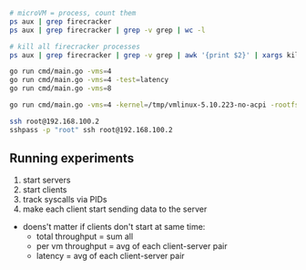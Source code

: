 ```bash
# microVM = process, count them
ps aux | grep firecracker
ps aux | grep firecracker | grep -v grep | wc -l

# kill all firecracker processes
ps aux | grep firecracker | grep -v grep | awk '{print $2}' | xargs kill -9

go run cmd/main.go -vms=4
go run cmd/main.go -vms=4 -test=latency
go run cmd/main.go -vms=8

go run cmd/main.go -vms=4 -kernel=/tmp/vmlinux-5.10.223-no-acpi -rootfs=/tmp/debian-rootfs.ext4

ssh root@192.168.100.2
sshpass -p "root" ssh root@192.168.100.2
```
## Running experiments
1. start servers
2. start clients
3. track syscalls via PIDs
4. make each client start sending data to the server
- doens't matter if clients don't start at same time:
    - total throughput = sum all
    - per vm throughput = avg of each client-server pair
    - latency = avg of each client-server pair